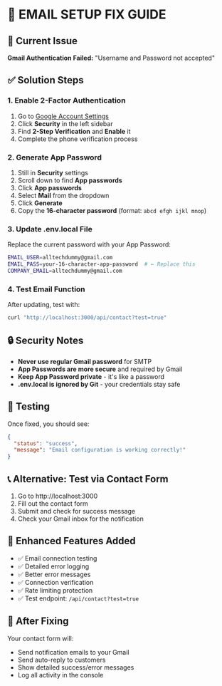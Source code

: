 # 📧 EMAIL SETUP FIX GUIDE

## 🚨 Current Issue
**Gmail Authentication Failed:** "Username and Password not accepted"

## ✅ Solution Steps

### 1. Enable 2-Factor Authentication
1. Go to [Google Account Settings](https://myaccount.google.com/)
2. Click **Security** in the left sidebar
3. Find **2-Step Verification** and **Enable** it
4. Complete the phone verification process

### 2. Generate App Password
1. Still in **Security** settings
2. Scroll down to find **App passwords**
3. Click **App passwords**
4. Select **Mail** from the dropdown
5. Click **Generate**
6. Copy the **16-character password** (format: `abcd efgh ijkl mnop`)

### 3. Update .env.local File
Replace the current password with your App Password:
```bash
EMAIL_USER=alltechdummy@gmail.com
EMAIL_PASS=your-16-character-app-password  # ← Replace this
COMPANY_EMAIL=alltechdummy@gmail.com
```

### 4. Test Email Function
After updating, test with:
```bash
curl "http://localhost:3000/api/contact?test=true"
```

## 🔒 Security Notes
- **Never use regular Gmail password** for SMTP
- **App Passwords are more secure** and required by Gmail
- **Keep App Password private** - it's like a password
- **.env.local is ignored by Git** - your credentials stay safe

## 🧪 Testing
Once fixed, you should see:
```json
{
  "status": "success",
  "message": "Email configuration is working correctly!"
}
```

## 📞 Alternative: Test via Contact Form
1. Go to http://localhost:3000
2. Fill out the contact form
3. Submit and check for success message
4. Check your Gmail inbox for the notification

## 🔧 Enhanced Features Added
- ✅ Email connection testing
- ✅ Detailed error logging  
- ✅ Better error messages
- ✅ Connection verification
- ✅ Rate limiting protection
- ✅ Test endpoint: `/api/contact?test=true`

## 🚀 After Fixing
Your contact form will:
- Send notification emails to your Gmail
- Send auto-reply to customers
- Show detailed success/error messages
- Log all activity in the console
